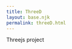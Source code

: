 ```yaml
---
title: ThreeD
layout: base.njk
permalink: threeD.html
---
```

Threejs project

<canvas id="bg"></canvas>
<script type="module" src="main.js"></script>